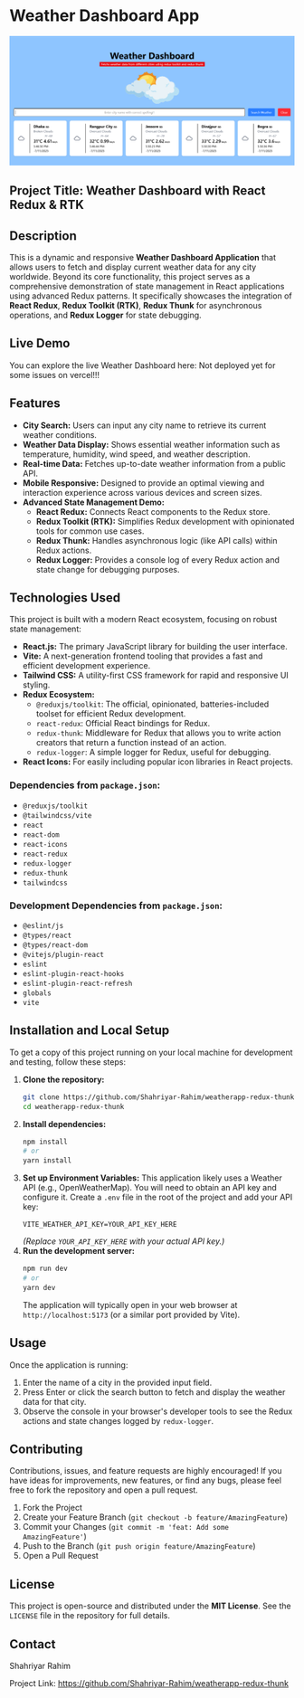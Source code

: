 # Weather Dashboard App

![App Screenshot/Banner](/public/dash-banner.png)
## Project Title: Weather Dashboard with React Redux & RTK

## Description

This is a dynamic and responsive **Weather Dashboard Application** that allows users to fetch and display current weather data for any city worldwide. Beyond its core functionality, this project serves as a comprehensive demonstration of state management in React applications using advanced Redux patterns. It specifically showcases the integration of **React Redux**, **Redux Toolkit (RTK)**, **Redux Thunk** for asynchronous operations, and **Redux Logger** for state debugging.

## Live Demo

You can explore the live Weather Dashboard here: Not deployed yet for some issues on vercel!!!

## Features

* **City Search:** Users can input any city name to retrieve its current weather conditions.
* **Weather Data Display:** Shows essential weather information such as temperature, humidity, wind speed, and weather description.
* **Real-time Data:** Fetches up-to-date weather information from a public API.
* **Mobile Responsive:** Designed to provide an optimal viewing and interaction experience across various devices and screen sizes.
* **Advanced State Management Demo:**
    * **React Redux:** Connects React components to the Redux store.
    * **Redux Toolkit (RTK):** Simplifies Redux development with opinionated tools for common use cases.
    * **Redux Thunk:** Handles asynchronous logic (like API calls) within Redux actions.
    * **Redux Logger:** Provides a console log of every Redux action and state change for debugging purposes.

## Technologies Used

This project is built with a modern React ecosystem, focusing on robust state management:

* **React.js:** The primary JavaScript library for building the user interface.
* **Vite:** A next-generation frontend tooling that provides a fast and efficient development experience.
* **Tailwind CSS:** A utility-first CSS framework for rapid and responsive UI styling.
* **Redux Ecosystem:**
    * `@reduxjs/toolkit`: The official, opinionated, batteries-included toolset for efficient Redux development.
    * `react-redux`: Official React bindings for Redux.
    * `redux-thunk`: Middleware for Redux that allows you to write action creators that return a function instead of an action.
    * `redux-logger`: A simple logger for Redux, useful for debugging.
* **React Icons:** For easily including popular icon libraries in React projects.

### Dependencies from `package.json`:

* `@reduxjs/toolkit`
* `@tailwindcss/vite`
* `react`
* `react-dom`
* `react-icons`
* `react-redux`
* `redux-logger`
* `redux-thunk`
* `tailwindcss`

### Development Dependencies from `package.json`:

* `@eslint/js`
* `@types/react`
* `@types/react-dom`
* `@vitejs/plugin-react`
* `eslint`
* `eslint-plugin-react-hooks`
* `eslint-plugin-react-refresh`
* `globals`
* `vite`

## Installation and Local Setup

To get a copy of this project running on your local machine for development and testing, follow these steps:

1.  **Clone the repository:**
    ```bash
    git clone https://github.com/Shahriyar-Rahim/weatherapp-redux-thunk.git
    cd weatherapp-redux-thunk
    ```
2.  **Install dependencies:**
    ```bash
    npm install
    # or
    yarn install
    ```
3.  **Set up Environment Variables:**
    This application likely uses a Weather API (e.g., OpenWeatherMap). You will need to obtain an API key and configure it.
    Create a `.env` file in the root of the project and add your API key:
    ```
    VITE_WEATHER_API_KEY=YOUR_API_KEY_HERE
    ```
    *(Replace `YOUR_API_KEY_HERE` with your actual API key.)*
4.  **Run the development server:**
    ```bash
    npm run dev
    # or
    yarn dev
    ```
    The application will typically open in your web browser at `http://localhost:5173` (or a similar port provided by Vite).

## Usage

Once the application is running:

1.  Enter the name of a city in the provided input field.
2.  Press Enter or click the search button to fetch and display the weather data for that city.
3.  Observe the console in your browser's developer tools to see the Redux actions and state changes logged by `redux-logger`.

## Contributing

Contributions, issues, and feature requests are highly encouraged! If you have ideas for improvements, new features, or find any bugs, please feel free to fork the repository and open a pull request.

1.  Fork the Project
2.  Create your Feature Branch (`git checkout -b feature/AmazingFeature`)
3.  Commit your Changes (`git commit -m 'feat: Add some AmazingFeature'`)
4.  Push to the Branch (`git push origin feature/AmazingFeature`)
5.  Open a Pull Request

## License

This project is open-source and distributed under the **MIT License**. See the `LICENSE` file in the repository for full details.

## Contact

Shahriyar Rahim

Project Link: https://github.com/Shahriyar-Rahim/weatherapp-redux-thunk